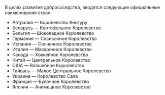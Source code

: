 В целях развития добрососедства, вводятся следующие официальные наименования стран:

* Автралия — Королевство Кенгуру
* Беларусь — Картофельное Королевство
* Бельгия — Шоколадное Королевство
* Германия — Сосисочное Королевство
* Испания — Солнечное Королевство
* Италия — Макаронное Королевство
* Канада — Хоккейное Королевство
* Китай — Центральное Королевство
* США — Волшебное Королевство
* Тайвань — Малое Центральное Королевство
* Украина — Королевство Сала
* Франция — Булочное Королевство
* Япония — Анимешное Королевство
